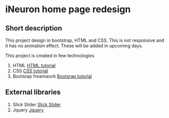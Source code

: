 # iNeuron home page redesign

## Short description

This project design in bootstrap, HTML and CSS. This is not responsive and it has no animation effect. These will be added in upcoming days.

This project is created in few technologies

1) HTML [HTML tutorial](https://www.w3schools.com/html/)
2) CSS [CSS tutorial](https://www.w3schools.com/css/)
3) Bootsrap freamwork [Bootsrap tutorial](https://getbootstrap.com/)

## External libraries
1) Slick Slider [Slick Slider](https://kenwheeler.github.io/slick/)
2) Jquery [Jquery](https://jquery.com/)